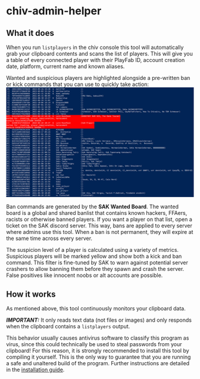 # chiv-admin-helper
## What it does
When you run `listplayers` in the chiv console this tool will automatically grab your clipboard contents
and scans the list of players.
This will give you a table of every connected player with their PlayFab ID, account creation date, platform, current name and known aliases.

Wanted and suspicious players are highlighted alongside a pre-written ban or kick commands that you can use to quickly take action:
![scan-1.PNG](docs/scan-1.PNG)

Ban commands are generated by the **SAK Wanted Board**. 
The wanted board is a global and shared banlist that contains known hackers, FFAers, racists or otherwise banned players.
If you want a player on that list, open a ticket on the SAK discord server.
This way, bans are applied to every server where admins use this tool.
When a ban is not permanent, they will expire at the same time across every server.

The suspicion level of a player is calculated using a variety of metrics.
Suspicious players will be marked yellow and show both a kick and ban command.
This filter is fine-tuned by SAK to warn against potential server crashers to allow banning them before they spawn and crash the server.
False positives like innocent noobs or alt accounts are possible.

## How it works
As mentioned above, this tool continuously monitors your clipboard data.

***IMPORTANT:*** It only reads text data (not files or images) and only responds when the clipboard contains a `listplayers` output.

This behavior usually causes antivirus software to classify this program as virus,
since this could technically be used to steal passwords from your clipboard!
For this reason, it is strongly recommended to install this tool by compiling it yourself.
This is the only way to guarantee that you are running a safe and unaltered build of the program.
Further instructions are detailed in the [installation guide](INSTALLATION.md).
